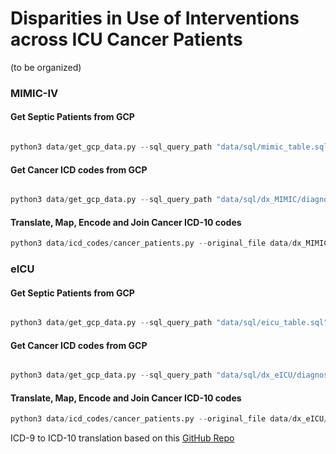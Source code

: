# Disparities in Use of Interventions across ICU Cancer Patients


(to be organized)

### MIMIC-IV

#### Get Septic Patients from GCP

```py

python3 data/get_gcp_data.py --sql_query_path "data/sql/mimic_table.sql" --destination_path "data/sepsis_MIMIC/sepsis_all.csv"

```

#### Get Cancer ICD codes from GCP

```py

python3 data/get_gcp_data.py --sql_query_path "data/sql/dx_MIMIC/diagnoses.sql" --destination_path "data/dx_MIMIC/icd_9_and_10.csv"

```

#### Translate, Map, Encode and Join Cancer ICD-10 codes

``` py
python3 data/icd_codes/cancer_patients.py --original_file data/dx_MIMIC/icd_9_and_10.csv --result_file data/table_MIMIC.csv --dataset "MIMIC"

```




### eICU


#### Get Septic Patients from GCP

```py

python3 data/get_gcp_data.py --sql_query_path "data/sql/eicu_table.sql" --destination_path "data/sepsis_eICU/sepsis_all.csv"

```

#### Get Cancer ICD codes from GCP

```py

python3 data/get_gcp_data.py --sql_query_path "data/sql/dx_eICU/diagnoses.sql" --destination_path "data/dx_eICU/icd_9_and_10.csv"

```

#### Translate, Map, Encode and Join Cancer ICD-10 codes

``` py
python3 data/icd_codes/cancer_patients.py --original_file data/dx_eICU/icd_9_and_10.csv --result_file data/table_eICU.csv --dataset "eICU"

```



ICD-9 to ICD-10 translation based on this [GitHub Repo](https://github.com/AtlasCUMC/ICD10-ICD9-codes-conversion)